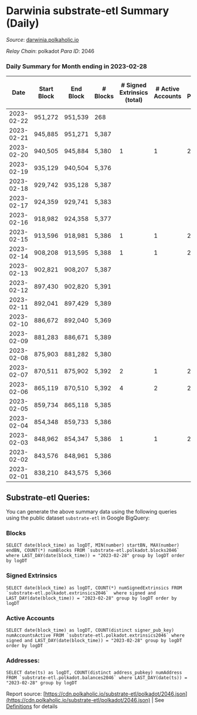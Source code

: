 # Darwinia substrate-etl Summary (Daily)

_Source_: [darwinia.polkaholic.io](https://darwinia.polkaholic.io)

*Relay Chain*: polkadot
*Para ID*: 2046



### Daily Summary for Month ending in 2023-02-28


| Date | Start Block | End Block | # Blocks | # Signed Extrinsics (total) | # Active Accounts | # Passive | # New | # Addresses with Balances | # Events | # Transfers | # XCM Transfers In | # XCM Transfers Out |
| ---- | ----------- | --------- | -------- | --------------------------- | ----------------- | --------- | ----- | ------------------------- | -------- | ----------- | ------------------ | ------------------- |
| 2023-02-22 | 951,272 | 951,539 | 268  |  |  |  |  |  | 536 |   |   |   |
| 2023-02-21 | 945,885 | 951,271 | 5,387  |  |  |  |  | 22 | 10,777 |   |   |   |
| 2023-02-20 | 940,505 | 945,884 | 5,380  | 1 | 1 | 2 |  | 22 | 10,833 | 61  |   |   |
| 2023-02-19 | 935,129 | 940,504 | 5,376  |  |  |  |  | 22 | 10,755 |   |   |   |
| 2023-02-18 | 929,742 | 935,128 | 5,387  |  |  |  |  | 22 | 10,777 |   |   |   |
| 2023-02-17 | 924,359 | 929,741 | 5,383  |  |  |  |  | 22 | 10,769 |   |   |   |
| 2023-02-16 | 918,982 | 924,358 | 5,377  |  |  |  |  | 22 | 10,757 |   |   |   |
| 2023-02-15 | 913,596 | 918,981 | 5,386  | 1 | 1 | 2 |  | 22 | 10,842 | 61  |   | 1  |
| 2023-02-14 | 908,208 | 913,595 | 5,388  | 1 | 1 | 2 |  | 22 | 10,846 | 61  |   | 1  |
| 2023-02-13 | 902,821 | 908,207 | 5,387  |  |  |  |  | 22 | 10,777 |   |   |   |
| 2023-02-12 | 897,430 | 902,820 | 5,391  |  |  |  |  | 22 | 10,785 |   |   |   |
| 2023-02-11 | 892,041 | 897,429 | 5,389  |  |  |  |  | 22 | 10,781 |   |   |   |
| 2023-02-10 | 886,672 | 892,040 | 5,369  |  |  |  |  | 22 | 10,741 |   |   |   |
| 2023-02-09 | 881,283 | 886,671 | 5,389  |  |  |  |  | 22 | 10,781 |   |   |   |
| 2023-02-08 | 875,903 | 881,282 | 5,380  |  |  |  |  | 22 | 10,763 |   |   |   |
| 2023-02-07 | 870,511 | 875,902 | 5,392  | 2 | 1 | 2 |  | 22 | 10,924 | 122  |   | 2  |
| 2023-02-06 | 865,119 | 870,510 | 5,392  | 4 | 2 | 2 |  | 22 | 11,064 | 244  | 1  | 4  |
| 2023-02-05 | 859,734 | 865,118 | 5,385  |  |  |  |  | 22 | 10,773 |   |   |   |
| 2023-02-04 | 854,348 | 859,733 | 5,386  |  |  |  |  | 22 | 10,775 |   |   |   |
| 2023-02-03 | 848,962 | 854,347 | 5,386  | 1 | 1 | 2 |  | 22 | 10,845 | 61  |   | 1  |
| 2023-02-02 | 843,576 | 848,961 | 5,386  |  |  |  |  | 22 | 10,775 |   |   |   |
| 2023-02-01 | 838,210 | 843,575 | 5,366  |  |  |  |  | 22 | 10,735 |   |   |   |

## Substrate-etl Queries:
You can generate the above summary data using the following queries using the public dataset `substrate-etl` in Google BigQuery:


### Blocks
```
SELECT date(block_time) as logDT, MIN(number) startBN, MAX(number) endBN, COUNT(*) numBlocks FROM `substrate-etl.polkadot.blocks2046`  where LAST_DAY(date(block_time)) = "2023-02-28" group by logDT order by logDT
```


### Signed Extrinsics
```
SELECT date(block_time) as logDT, COUNT(*) numSignedExtrinsics FROM `substrate-etl.polkadot.extrinsics2046`  where signed and LAST_DAY(date(block_time)) = "2023-02-28" group by logDT order by logDT
```


### Active Accounts
```
SELECT date(block_time) as logDT, COUNT(distinct signer_pub_key) numAccountsActive FROM `substrate-etl.polkadot.extrinsics2046` where signed and LAST_DAY(date(block_time)) = "2023-02-28" group by logDT order by logDT
```


### Addresses:
```
SELECT date(ts) as logDT, COUNT(distinct address_pubkey) numAddress FROM `substrate-etl.polkadot.balances2046` where LAST_DAY(date(ts)) = "2023-02-28" group by logDT
```



Report source: [https://cdn.polkaholic.io/substrate-etl/polkadot/2046.json](https://cdn.polkaholic.io/substrate-etl/polkadot/2046.json) | See [Definitions](/DEFINITIONS.md) for details
